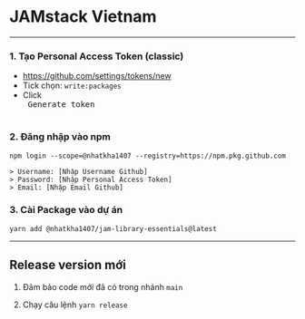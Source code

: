 # JAMstack Vietnam

----

### 1. Tạo Personal Access Token (classic)
- https://github.com/settings/tokens/new
- Tick chọn: `write:packages`
- Click <kbd> <br> Generate token <br> </kbd>

### 2. Đăng nhập vào npm
```
npm login --scope=@nhatkha1407 --registry=https://npm.pkg.github.com

> Username: [Nhập Username Github]
> Password: [Nhập Personal Access Token]
> Email: [Nhập Email Github]
```

### 3. Cài Package vào dự án

```
yarn add @nhatkha1407/jam-library-essentials@latest
```

-------

## Release version mới

1. Đảm bảo code mới đã có trong nhánh `main`

2. Chạy câu lệnh `yarn release`
